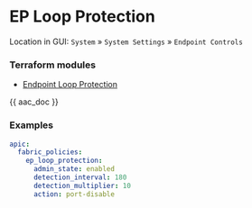 # EP Loop Protection

Location in GUI:
`System` » `System Settings` » `Endpoint Controls`

### Terraform modules

* [Endpoint Loop Protection](https://registry.terraform.io/modules/netascode/endpoint-loop-protection/aci/latest)

{{ aac_doc }}
### Examples

```yaml
apic:
  fabric_policies:
    ep_loop_protection:
      admin_state: enabled
      detection_interval: 180
      detection_multiplier: 10
      action: port-disable
```
